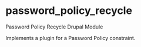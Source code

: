 password_policy_recycle
===============

Password Policy Recycle Drupal Module

Implements a plugin for a Password Policy constraint.
